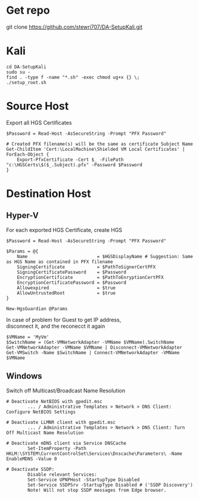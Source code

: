 # Get repo
git clone https://github.com/stewri707/DA-SetupKali.git

# Kali
```
cd DA-SetupKali
sudo su -
find . -type f -name "*.sh" -exec chmod ug+x {} \;
./setup_root.sh
```

# Source Host
Export all HGS Certificates
```
$Password = Read-Host -AsSecureString -Prompt "PFX Password"

# Created PFX filename(s) will be the same as certificate Subject Name
Get-ChildItem 'Cert:\LocalMachine\Shielded VM Local Certificates' | ForEach-Object {
    Export-PfxCertificate -Cert $_ -FilePath "c:\HGSCerts\$($_.Subject).pfx" -Password $Password
}
```

# Destination Host

## Hyper-V
For each exported HGS Certificate, create HGS
```
$Password = Read-Host -AsSecureString -Prompt "PFX Password"

$Params = @{
    Name                          = $HGSDisplayName # Suggestion: Same as HGS Name as contained in PFX filename
    SigningCertificate            = $PathToSignerCertPFX
    SigningCertificatePassword    = $Password
    EncryptionCertificate         = $PathToEnryptionCertPFX
    EncryptionCertificatePassword = $Password
    Allowexpired                  = $true
    AllowUntrustedRoot            = $true
}

New-HgsGuardian @Params
```

In case of problem for Guest to get IP address,\
disconnect it, and the reconecct it again
```
$VMName = 'MyVm'
$SwitchName = (Get-VMNetworkAdapter -VMName $VMName).SwitchName
Get-VMNetworkAdapter -VMName $VMName | Disconnect-VMNetworkAdapter
Get-VMSwitch -Name $SwitchName | Connect-VMNetworkAdapter -VMName $VMName
```

## Windows
Switch off Multicast/Broadcast Name Resolution
```
# Deactivate NetBIOS with gpedit.msc
		... / Administrative Templates > Network > DNS Client: Configure NetBIOS Settings

# Deactivate LLMNR client with gpedit.msc
		... / Administrative Templates > Network > DNS Client: Turn Off Multicast Name Resolution

# Deactivate mDNS client via Service DNSCache
		Set-ItemProperty -Path HKLM:\SYSTEM\CurrentControlSet\Services\Dnscache\Parameters\ -Name EnableMDNS -Value 0

# Deactivate SSDP:
		Disable relevant Services:
		Set-Service UPNPHost -StartupType Disabled
		Set-Service SSDPSrv -StartupType Disabled # ('SSDP Discovery')
		Note! Will not stop SSDP messages from Edge browser.
```


